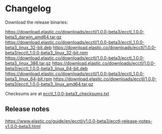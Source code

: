 # Changelog

Download the release binaries:

<https://download.elastic.co/downloads/ecctl/1.0.0-beta3/ecctl_1.0.0-beta3_darwin_amd64.tar.gz>
<https://download.elastic.co/downloads/ecctl/1.0.0-beta3/ecctl_1.0.0-beta3_linux_32-bit.deb>
<https://download.elastic.co/downloads/ecctl/1.0.0-beta3/ecctl_1.0.0-beta3_linux_32-bit.rpm>
<https://download.elastic.co/downloads/ecctl/1.0.0-beta3/ecctl_1.0.0-beta3_linux_386.tar.gz>
<https://download.elastic.co/downloads/ecctl/1.0.0-beta3/ecctl_1.0.0-beta3_linux_64-bit.deb>
<https://download.elastic.co/downloads/ecctl/1.0.0-beta3/ecctl_1.0.0-beta3_linux_64-bit.rpm>
<https://download.elastic.co/downloads/ecctl/1.0.0-beta3/ecctl_1.0.0-beta3_linux_amd64.tar.gz>

Checksums are at [ecctl_1.0.0-beta3_checksums.txt](https://download.elastic.co/downloads/ecctl/1.0.0-beta3/ecctl_1.0.0-beta3_checksums.txt)

## Release notes

<https://www.elastic.co/guide/en/ecctl/v1.0.0-beta3/ecctl-release-notes-v1.0.0-beta3.html>
